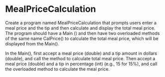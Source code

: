 # MealPriceCalculation

Create a program named MealPriceCalculation that prompts users enter a meal price and the tip and then calculate and display the total meal price. The program should have a Main () and then have two overloaded methods of the same name CalPrice() to calculate the total meal price, which will be displayed from the Main(). 

In the Main(), first accept a meal price (double) and a tip amount in dollars (double), and call the method to calculate total meal price. Then accept a meal price (double) and a tip in percentage (int) (e.g., 15 for 15%), and call the overloaded method to calculate the meal price. 

